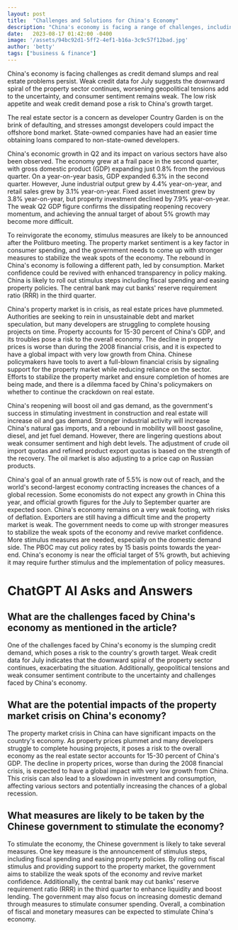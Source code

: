 ```yaml
---
layout: post
title:  "Challenges and Solutions for China's Economy"
description: "China's economy is facing a range of challenges, including slumping credit demand, persistent real estate problems, and weak consumer sentiment. This article provides a comprehensive overview of these challenges and explores potential solutions to address them. It also examines the global economic impact of China's economy."
date:   2023-08-17 01:42:00 -0400
image: '/assets/94bc92d1-5ff2-4ef1-b16a-3c9c57f12bad.jpg'
author: 'betty'
tags: ["business & finance"]
---
```


China's economy is facing challenges as credit demand slumps and real estate problems persist. Weak credit data for July suggests the downward spiral of the property sector continues, worsening geopolitical tensions add to the uncertainty, and consumer sentiment remains weak. The low risk appetite and weak credit demand pose a risk to China's growth target.

The real estate sector is a concern as developer Country Garden is on the brink of defaulting, and stresses amongst developers could impact the offshore bond market. State-owned companies have had an easier time obtaining loans compared to non-state-owned developers.

China's economic growth in Q2 and its impact on various sectors have also been observed. The economy grew at a frail pace in the second quarter, with gross domestic product (GDP) expanding just 0.8% from the previous quarter. On a year-on-year basis, GDP expanded 6.3% in the second quarter. However, June industrial output grew by 4.4% year-on-year, and retail sales grew by 3.1% year-on-year. Fixed asset investment grew by 3.8% year-on-year, but property investment declined by 7.9% year-on-year. The weak Q2 GDP figure confirms the dissipating reopening recovery momentum, and achieving the annual target of about 5% growth may become more difficult.

To reinvigorate the economy, stimulus measures are likely to be announced after the Politburo meeting. The property market sentiment is a key factor in consumer spending, and the government needs to come up with stronger measures to stabilize the weak spots of the economy. The rebound in China's economy is following a different path, led by consumption. Market confidence could be revived with enhanced transparency in policy making. China is likely to roll out stimulus steps including fiscal spending and easing property policies. The central bank may cut banks' reserve requirement ratio (RRR) in the third quarter.

China's property market is in crisis, as real estate prices have plummeted. Authorities are seeking to rein in unsustainable debt and market speculation, but many developers are struggling to complete housing projects on time. Property accounts for 15-30 percent of China's GDP, and its troubles pose a risk to the overall economy. The decline in property prices is worse than during the 2008 financial crisis, and it is expected to have a global impact with very low growth from China. Chinese policymakers have tools to avert a full-blown financial crisis by signaling support for the property market while reducing reliance on the sector. Efforts to stabilize the property market and ensure completion of homes are being made, and there is a dilemma faced by China's policymakers on whether to continue the crackdown on real estate.

China's reopening will boost oil and gas demand, as the government's success in stimulating investment in construction and real estate will increase oil and gas demand. Stronger industrial activity will increase China's natural gas imports, and a rebound in mobility will boost gasoline, diesel, and jet fuel demand. However, there are lingering questions about weak consumer sentiment and high debt levels. The adjustment of crude oil import quotas and refined product export quotas is based on the strength of the recovery. The oil market is also adjusting to a price cap on Russian products.

China's goal of an annual growth rate of 5.5% is now out of reach, and the world's second-largest economy contracting increases the chances of a global recession. Some economists do not expect any growth in China this year, and official growth figures for the July to September quarter are expected soon. China's economy remains on a very weak footing, with risks of deflation. Exporters are still having a difficult time and the property market is weak. The government needs to come up with stronger measures to stabilize the weak spots of the economy and revive market confidence. More stimulus measures are needed, especially on the domestic demand side. The PBOC may cut policy rates by 15 basis points towards the year-end. China's economy is near the official target of 5% growth, but achieving it may require further stimulus and the implementation of policy measures.


# ChatGPT AI Asks and Answers
## What are the challenges faced by China's economy as mentioned in the article?
One of the challenges faced by China's economy is the slumping credit demand, which poses a risk to the country's growth target. Weak credit data for July indicates that the downward spiral of the property sector continues, exacerbating the situation. Additionally, geopolitical tensions and weak consumer sentiment contribute to the uncertainty and challenges faced by China's economy.

## What are the potential impacts of the property market crisis on China's economy?
The property market crisis in China can have significant impacts on the country's economy. As property prices plummet and many developers struggle to complete housing projects, it poses a risk to the overall economy as the real estate sector accounts for 15-30 percent of China's GDP. The decline in property prices, worse than during the 2008 financial crisis, is expected to have a global impact with very low growth from China. This crisis can also lead to a slowdown in investment and consumption, affecting various sectors and potentially increasing the chances of a global recession.

## What measures are likely to be taken by the Chinese government to stimulate the economy?
To stimulate the economy, the Chinese government is likely to take several measures. One key measure is the announcement of stimulus steps, including fiscal spending and easing property policies. By rolling out fiscal stimulus and providing support to the property market, the government aims to stabilize the weak spots of the economy and revive market confidence. Additionally, the central bank may cut banks' reserve requirement ratio (RRR) in the third quarter to enhance liquidity and boost lending. The government may also focus on increasing domestic demand through measures to stimulate consumer spending. Overall, a combination of fiscal and monetary measures can be expected to stimulate China's economy.

